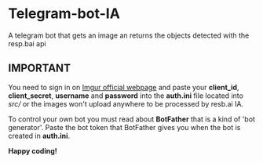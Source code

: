 # Telegram-bot-IA
A telegram bot that gets an image an returns the objects detected with the resp.bai api

## IMPORTANT
You need to sign in on [Imgur official webpage](https://imgur.com/) and paste your **client_id**, **client_secret**, **username** and **password** into the **auth.ini** file located into *src/* or the images won't upload anywhere to be processed by resb.ai IA.

To control your own bot you must read about **BotFather** that is a kind of 'bot generator'.
Paste the bot token that BotFather gives you when the bot is created in **auth.ini**.


**Happy coding!**